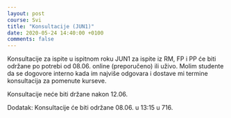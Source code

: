```yaml
---
layout: post
course: Svi
title: "Konsultacije (JUN1)"
date: 2020-05-24 14:40:00 +0100
comments: false
---
```


Konsultacije za ispite u ispitnom roku JUN1 za ispite iz RM, FP i PP će biti 
održane po potrebi od 08.06. online (preporučeno) ili uživo. Molim studente da
se dogovore interno kada im najviše odgovara i dostave mi termine konsultacija 
za pomenute kurseve. 

Konsultacije neće biti držane nakon 12.06.

Dodatak: Konsultacije će biti održane 08.06. u 13:15 u 716.